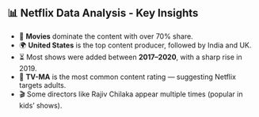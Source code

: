 ## 📊 Netflix Data Analysis - Key Insights

- 🔹 **Movies** dominate the content with over 70% share.
- 🌍 **United States** is the top content producer, followed by India and UK.
- ⏳ Most shows were added between **2017–2020**, with a sharp rise in 2019.
- 🔞 **TV-MA** is the most common content rating — suggesting Netflix targets adults.
- 🎬 Some directors like Rajiv Chilaka appear multiple times (popular in kids’ shows).
